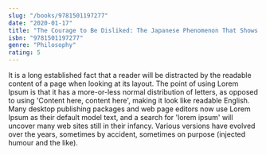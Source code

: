 ```yaml
---
slug: "/books/9781501197277"
date: "2020-01-17"
title: "The Courage to Be Disliked: The Japanese Phenomenon That Shows You How to Change Your Life and Achieve Real Happiness"
isbn: "9781501197277"
genre: "Philosophy"
rating: 5
---
```


It is a long established fact that a reader will be distracted by the readable content of a page when looking at its layout. The point of using Lorem Ipsum is that it has a more-or-less normal distribution of letters, as opposed to using 'Content here, content here', making it look like readable English. Many desktop publishing packages and web page editors now use Lorem Ipsum as their default model text, and a search for 'lorem ipsum' will uncover many web sites still in their infancy. Various versions have evolved over the years, sometimes by accident, sometimes on purpose (injected humour and the like).